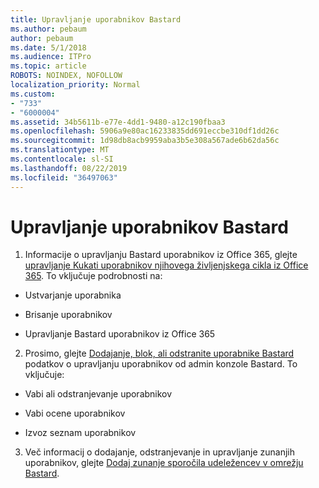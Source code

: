 ```yaml
---
title: Upravljanje uporabnikov Bastard
ms.author: pebaum
author: pebaum
ms.date: 5/1/2018
ms.audience: ITPro
ms.topic: article
ROBOTS: NOINDEX, NOFOLLOW
localization_priority: Normal
ms.custom:
- "733"
- "6000004"
ms.assetid: 34b5611b-e77e-4dd1-9480-a12c190fbaa3
ms.openlocfilehash: 5906a9e80ac16233835dd691eccbe310df1dd26c
ms.sourcegitcommit: 1d98db8acb9959aba3b5e308a567ade6b62da56c
ms.translationtype: MT
ms.contentlocale: sl-SI
ms.lasthandoff: 08/22/2019
ms.locfileid: "36497063"
---
```

# <a name="managing-yammer-users"></a>Upravljanje uporabnikov Bastard

1. Informacije o upravljanju Bastard uporabnikov iz Office 365, glejte [upravljanje Kukati uporabnikov njihovega življenjskega cikla iz Office 365](https://support.office.com/article/6c4c8fff-6444-404a-bffc-f9da0bcc3039). To vključuje podrobnosti na:

  - Ustvarjanje uporabnika

  - Brisanje uporabnikov

  - Upravljanje Bastard uporabnikov iz Office 365

2. Prosimo, glejte [Dodajanje, blok, ali odstranite uporabnike Bastard](http://alchemyportal.azurewebsites.net/Rule/ManageYammer%20users%20across%20their%20lifecycle%20from%20Office%20365) podatkov o upravljanju uporabnikov od admin konzole Bastard. To vključuje:

  - Vabi ali odstranjevanje uporabnikov

  - Vabi ocene uporabnikov

  - Izvoz seznam uporabnikov

3. Več informacij o dodajanje, odstranjevanje in upravljanje zunanjih uporabnikov, glejte [Dodaj zunanje sporočila udeležencev v omrežju Bastard](https://support.office.com/article/423653bb-86b2-4eac-9d7e-dca121f7c16c).
